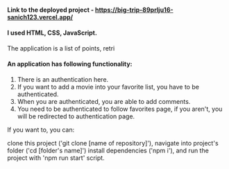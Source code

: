#### Link to the deployed project - https://big-trip-89prlju16-sanich123.vercel.app/

#### I used HTML, CSS, JavaScript.

The application is a list of points, retri

#### An application has following functionality:

1. There is an authentication here. 
2. If you want to add a movie into your favorite list, you have to be authenticated.
3. When you are authenticated, you are able to add comments.
4. You need to be authenticated to follow favorites page, if you aren't, you will be redirected to authentication page.

If you want to, you can:

clone this project ('git clone [name of repository]'),
navigate into project's folder ('cd [folder's name]')
install dependencies ('npm i'),
and run the project with 'npm run start' script. 
